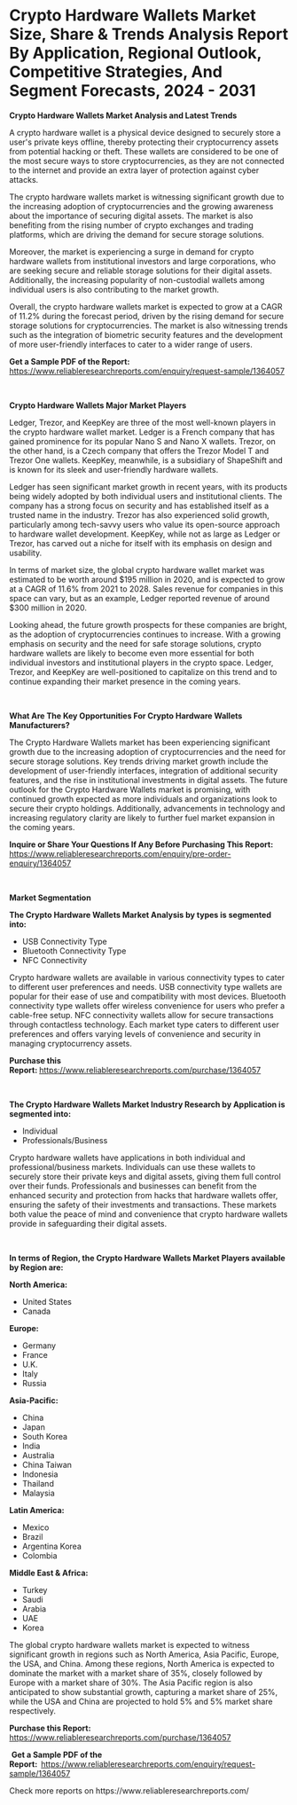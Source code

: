 <p><h1>Crypto Hardware Wallets Market Size, Share & Trends Analysis Report By Application, Regional Outlook, Competitive Strategies, And Segment Forecasts, 2024 - 2031</h1></p><p><strong>Crypto Hardware Wallets Market Analysis and Latest Trends</strong></p>
<p><p>A crypto hardware wallet is a physical device designed to securely store a user's private keys offline, thereby protecting their cryptocurrency assets from potential hacking or theft. These wallets are considered to be one of the most secure ways to store cryptocurrencies, as they are not connected to the internet and provide an extra layer of protection against cyber attacks.</p><p>The crypto hardware wallets market is witnessing significant growth due to the increasing adoption of cryptocurrencies and the growing awareness about the importance of securing digital assets. The market is also benefiting from the rising number of crypto exchanges and trading platforms, which are driving the demand for secure storage solutions.</p><p>Moreover, the market is experiencing a surge in demand for crypto hardware wallets from institutional investors and large corporations, who are seeking secure and reliable storage solutions for their digital assets. Additionally, the increasing popularity of non-custodial wallets among individual users is also contributing to the market growth.</p><p>Overall, the crypto hardware wallets market is expected to grow at a CAGR of 11.2% during the forecast period, driven by the rising demand for secure storage solutions for cryptocurrencies. The market is also witnessing trends such as the integration of biometric security features and the development of more user-friendly interfaces to cater to a wider range of users.</p></p>
<p><strong>Get a Sample PDF of the Report:&nbsp;</strong> <a href="https://www.reliableresearchreports.com/enquiry/request-sample/1364057">https://www.reliableresearchreports.com/enquiry/request-sample/1364057</a></p>
<p>&nbsp;</p>
<p><strong>Crypto Hardware Wallets Major Market Players</strong></p>
<p><p>Ledger, Trezor, and KeepKey are three of the most well-known players in the crypto hardware wallet market. Ledger is a French company that has gained prominence for its popular Nano S and Nano X wallets. Trezor, on the other hand, is a Czech company that offers the Trezor Model T and Trezor One wallets. KeepKey, meanwhile, is a subsidiary of ShapeShift and is known for its sleek and user-friendly hardware wallets.</p><p>Ledger has seen significant market growth in recent years, with its products being widely adopted by both individual users and institutional clients. The company has a strong focus on security and has established itself as a trusted name in the industry. Trezor has also experienced solid growth, particularly among tech-savvy users who value its open-source approach to hardware wallet development. KeepKey, while not as large as Ledger or Trezor, has carved out a niche for itself with its emphasis on design and usability.</p><p>In terms of market size, the global crypto hardware wallet market was estimated to be worth around $195 million in 2020, and is expected to grow at a CAGR of 11.6% from 2021 to 2028. Sales revenue for companies in this space can vary, but as an example, Ledger reported revenue of around $300 million in 2020.</p><p>Looking ahead, the future growth prospects for these companies are bright, as the adoption of cryptocurrencies continues to increase. With a growing emphasis on security and the need for safe storage solutions, crypto hardware wallets are likely to become even more essential for both individual investors and institutional players in the crypto space. Ledger, Trezor, and KeepKey are well-positioned to capitalize on this trend and to continue expanding their market presence in the coming years.</p></p>
<p>&nbsp;</p>
<p><strong>What Are The Key Opportunities For Crypto Hardware Wallets Manufacturers?</strong></p>
<p><p>The Crypto Hardware Wallets market has been experiencing significant growth due to the increasing adoption of cryptocurrencies and the need for secure storage solutions. Key trends driving market growth include the development of user-friendly interfaces, integration of additional security features, and the rise in institutional investments in digital assets. The future outlook for the Crypto Hardware Wallets market is promising, with continued growth expected as more individuals and organizations look to secure their crypto holdings. Additionally, advancements in technology and increasing regulatory clarity are likely to further fuel market expansion in the coming years.</p></p>
<p><strong>Inquire or Share Your Questions If Any Before Purchasing This Report:</strong> <a href="https://www.reliableresearchreports.com/enquiry/pre-order-enquiry/1364057">https://www.reliableresearchreports.com/enquiry/pre-order-enquiry/1364057</a></p>
<p>&nbsp;</p>
<p><strong>Market Segmentation</strong></p>
<p><strong>The Crypto Hardware Wallets Market Analysis by types is segmented into:</strong></p>
<p><ul><li>USB Connectivity Type</li><li>Bluetooth Connectivity Type</li><li>NFC Connectivity</li></ul></p>
<p><p>Crypto hardware wallets are available in various connectivity types to cater to different user preferences and needs. USB connectivity type wallets are popular for their ease of use and compatibility with most devices. Bluetooth connectivity type wallets offer wireless convenience for users who prefer a cable-free setup. NFC connectivity wallets allow for secure transactions through contactless technology. Each market type caters to different user preferences and offers varying levels of convenience and security in managing cryptocurrency assets.</p></p>
<p><strong>Purchase this Report:&nbsp;</strong><a href="https://www.reliableresearchreports.com/purchase/1364057">https://www.reliableresearchreports.com/purchase/1364057</a></p>
<p>&nbsp;</p>
<p><strong>The Crypto Hardware Wallets Market Industry Research by Application is segmented into:</strong></p>
<p><ul><li>Individual</li><li>Professionals/Business</li></ul></p>
<p><p>Crypto hardware wallets have applications in both individual and professional/business markets. Individuals can use these wallets to securely store their private keys and digital assets, giving them full control over their funds. Professionals and businesses can benefit from the enhanced security and protection from hacks that hardware wallets offer, ensuring the safety of their investments and transactions. These markets both value the peace of mind and convenience that crypto hardware wallets provide in safeguarding their digital assets.</p></p>
<p>&nbsp;</p>
<p><strong>In terms of Region, the Crypto Hardware Wallets Market Players available by Region are:</strong></p>
<p>
    <p> <strong> North America: </strong>
        <ul>
            <li>United States</li>
            <li>Canada</li>
        </ul>
        </p> 
    <p> <strong> Europe: </strong>
        <ul>
            <li>Germany</li>
            <li>France</li>
            <li>U.K.</li>
            <li>Italy</li>
            <li>Russia</li>
        </ul>
        </p> 
    <p> <strong> Asia-Pacific: </strong>
        <ul>
            <li>China</li>
            <li>Japan</li>
            <li>South Korea</li>
            <li>India</li>
            <li>Australia</li>
            <li>China Taiwan</li>
            <li>Indonesia</li>
            <li>Thailand</li>
            <li>Malaysia</li>
        </ul>
        </p> 
    <p> <strong> Latin America: </strong>
        <ul>
            <li>Mexico</li>
            <li>Brazil</li>
            <li>Argentina Korea</li>
            <li>Colombia</li>
        </ul>
        </p> 
    <p> <strong> Middle East & Africa: </strong>
        <ul>
            <li>Turkey</li>
            <li>Saudi</li>
            <li>Arabia</li>
            <li>UAE</li>
            <li>Korea</li>
        </ul>
    </p>
    </p>
<p><p>The global crypto hardware wallets market is expected to witness significant growth in regions such as North America, Asia Pacific, Europe, the USA, and China. Among these regions, North America is expected to dominate the market with a market share of 35%, closely followed by Europe with a market share of 30%. The Asia Pacific region is also anticipated to show substantial growth, capturing a market share of 25%, while the USA and China are projected to hold 5% and 5% market share respectively.</p></p>
<p><strong>Purchase this Report: </strong><a href="https://www.reliableresearchreports.com/purchase/1364057">https://www.reliableresearchreports.com/purchase/1364057</a></p>
<p>&nbsp;<strong>Get a Sample PDF of the Report:&nbsp;&nbsp;</strong><a href="https://www.reliableresearchreports.com/enquiry/request-sample/1364057">https://www.reliableresearchreports.com/enquiry/request-sample/1364057</a></p>
<p><strong></strong></p>
<p>Check more reports on https://www.reliableresearchreports.com/</p>